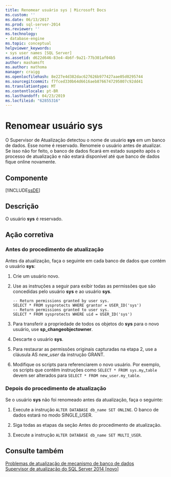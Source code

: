 ```yaml
---
title: Renomear usuário sys | Microsoft Docs
ms.custom: ''
ms.date: 06/13/2017
ms.prod: sql-server-2014
ms.reviewer: ''
ms.technology:
- database-engine
ms.topic: conceptual
helpviewer_keywords:
- sys user names [SQL Server]
ms.assetid: d622d646-83e4-4b6f-9a21-77b301af04b5
author: mashamsft
ms.author: mathoma
manager: craigg
ms.openlocfilehash: 8e227e4d382dac627626b977427aae05d0295744
ms.sourcegitcommit: f7fced330b64d6616aeb8766747295807c92dd41
ms.translationtype: MT
ms.contentlocale: pt-BR
ms.lasthandoff: 04/23/2019
ms.locfileid: "62855316"
---
```

# <a name="rename-user-sys"></a>Renomear usuário sys
  O Supervisor de Atualização detectou o nome de usuário **sys** em um banco de dados. Esse nome é reservado. Renomeie o usuário antes de atualizar. Se isso não for feito, o banco de dados ficará em estado suspeito após o processo de atualização e não estará disponível até que banco de dados fique online novamente.  
  
## <a name="component"></a>Componente  
 [!INCLUDE[ssDE](../../includes/ssde-md.md)]  
  
## <a name="description"></a>Descrição  
 O usuário **sys** é reservado.  
  
## <a name="corrective-action"></a>Ação corretiva  
  
### <a name="before-upgrade-procedure"></a>Antes do procedimento de atualização  
 Antes da atualização, faça o seguinte em cada banco de dados que contém o usuário **sys**:  
  
1.  Crie um usuário novo.  
  
2.  Use as instruções a seguir para exibir todas as permissões que são concedidas pelo usuário **sys** e ao usuário **sys**.  
  
    ```  
    -- Return permissions granted by user sys.  
    SELECT * FROM sysprotects WHERE grantor = USER_ID('sys')  
    -- Return permissions granted to user sys.  
    SELECT * FROM sysprotects WHERE uid = USER_ID('sys')  
    ```  
  
3.  Para transferir a propriedade de todos os objetos do **sys** para o novo usuário, use **sp_changeobjectowner**.  
  
4.  Descarte o usuário **sys**.  
  
5.  Para restaurar as permissões originais capturadas na etapa 2, use a cláusula AS *new_user* da instrução GRANT.  
  
6.  Modifique os scripts para referenciarem o novo usuário. Por exemplo, os scripts que contêm instruções como `SELECT * FROM sys.my`_`table` devem ser alterados para `SELECT * FROM new_user.my_table`.  
  
### <a name="after-upgrade-procedure"></a>Depois do procedimento de atualização  
 Se o usuário **sys** não foi renomeado antes da atualização, faça o seguinte:  
  
1.  Execute a instrução `ALTER DATABASE db_name SET ONLINE`. O banco de dados estará no modo SINGLE_USER.  
  
2.  Siga todas as etapas da seção Antes do procedimento de atualização.  
  
3.  Execute a instrução `ALTER DATABASE db_name SET MULTI_USER`.  
  
## <a name="see-also"></a>Consulte também  
 [Problemas de atualização de mecanismo de banco de dados](../../../2014/sql-server/install/database-engine-upgrade-issues.md)   
 [Supervisor de atualização do SQL Server 2014 &#91;novo&#93;](sql-server-2014-upgrade-advisor.md)  
  
  
